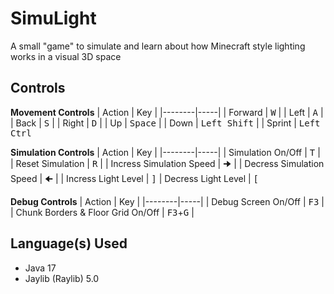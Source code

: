 # SimuLight

A small "game" to simulate and learn about how Minecraft style lighting works in a visual 3D space

## Controls

**Movement Controls**
| Action | Key |
|--------|-----|
| Forward | <kbd>W</kbd> |
| Left | <kbd>A</kbd> |
| Back | <kbd>S</kbd> |
| Right | <kbd>D</kbd> |
| Up | <kbd>Space</kbd> |
| Down | <kbd>Left Shift</kbd> |
| Sprint | <kbd>Left Ctrl</kbd>

**Simulation Controls**
| Action | Key |
|--------|-----|
| Simulation On/Off | <kbd>T</kbd> |
| Reset Simulation | <kbd>R</kbd> |
| Incress Simulation Speed | <kbd>🠊</kbd> |
| Decress Simulation Speed | <kbd>🠈</kbd> |
| Incress Light Level | <kbd>]</kbd>
| Decress Light Level | <kbd>[</kbd>

**Debug Controls**
| Action | Key |
|--------|-----|
| Debug Screen On/Off | <kbd>F3</kbd> |
| Chunk Borders & Floor Grid On/Off | <kbd>F3</kbd>+<kbd>G</kbd> |

## Language(s) Used

* Java 17
* Jaylib (Raylib) 5.0

